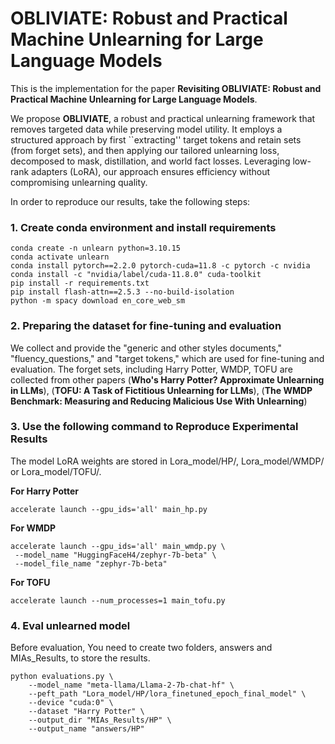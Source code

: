 # OBLIVIATE: Robust and Practical Machine Unlearning for Large Language Models

This is the implementation for the paper **Revisiting **OBLIVIATE**: Robust and Practical Machine Unlearning for Large Language Models**.

We propose **OBLIVIATE**, a robust and practical unlearning framework that removes targeted data while preserving model utility. 
It employs a structured approach by first ``extracting'' target tokens and retain sets (from forget sets), and then applying our tailored unlearning loss, decomposed to mask, distillation, and world fact losses. Leveraging low-rank adapters (LoRA), our approach ensures efficiency without compromising unlearning quality.

In order to reproduce our results, take the following steps:

### 1. Create conda environment and install requirements
```
conda create -n unlearn python=3.10.15
conda activate unlearn
conda install pytorch==2.2.0 pytorch-cuda=11.8 -c pytorch -c nvidia
conda install -c "nvidia/label/cuda-11.8.0" cuda-toolkit
pip install -r requirements.txt
pip install flash-attn==2.5.3 --no-build-isolation
python -m spacy download en_core_web_sm
```

### 2. Preparing the dataset for fine-tuning and evaluation
We collect and provide the "generic and other styles documents," "fluency_questions," and "target tokens," which are used for fine-tuning and evaluation. The forget sets, including Harry Potter, WMDP, TOFU are collected from other papers (**Who's Harry Potter? Approximate Unlearning in LLMs**), (**TOFU: A Task of Fictitious Unlearning for LLMs**), (**The WMDP Benchmark: Measuring and Reducing Malicious Use With Unlearning**)

### 3. Use the following command to Reproduce Experimental Results
The model LoRA weights are stored in Lora_model/HP/, Lora_model/WMDP/ or Lora_model/TOFU/.

**For Harry Potter**
```
accelerate launch --gpu_ids='all' main_hp.py
```
**For WMDP**
```
accelerate launch --gpu_ids='all' main_wmdp.py \
 --model_name "HuggingFaceH4/zephyr-7b-beta" \  
 --model_file_name "zephyr-7b-beta"
```
**For TOFU**
```
accelerate launch --num_processes=1 main_tofu.py
```

### 4. Eval unlearned model
Before evaluation, You need to create two folders, answers and MIAs_Results, to store the results.
```
python evaluations.py \
    --model_name "meta-llama/Llama-2-7b-chat-hf" \
    --peft_path "Lora_model/HP/lora_finetuned_epoch_final_model" \
    --device "cuda:0" \
    --dataset "Harry Potter" \
    --output_dir "MIAs_Results/HP" \
    --output_name "answers/HP"
```


